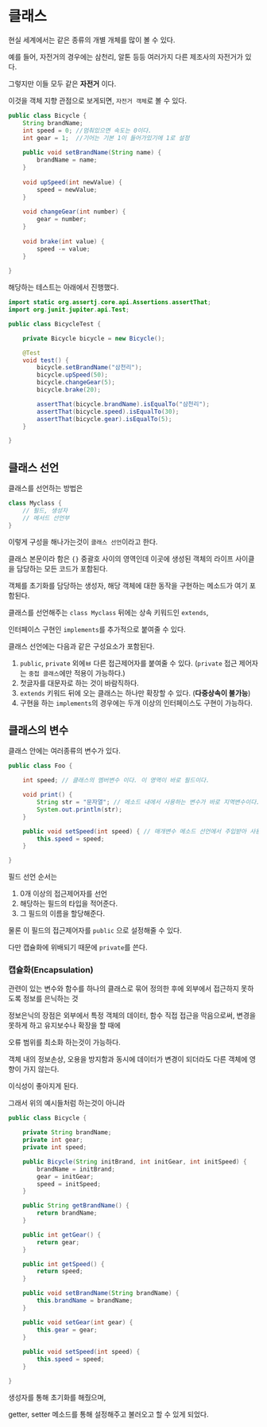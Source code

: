 # 클래스

현실 세계에서는 같은 종류의 개별 개체를 많이 볼 수 있다.

예를 들어, 자전거의 경우에는 삼천리, 알톤 등등 여러가지 다른 제조사의 자전거가 있다.

그렇지만 이들 모두 같은 **자전거** 이다.

이것을 객체 지향 관점으로 보게되면, `자전거 객체`로 볼 수 있다.

```java
public class Bicycle {
    String brandName;
    int speed = 0; //멈춰있으면 속도는 0이다.
    int gear = 1;  //기어는 기본 1이 들어가있기에 1로 설정
    
    public void setBrandName(String name) {
        brandName = name;
    }
    
    void upSpeed(int newValue) {
        speed = newValue;
    }
    
    void changeGear(int number) {
        gear = number;
    }
    
    void brake(int value) {
        speed -= value;
    }
    
}
```

해당하는 테스트는 아래에서 진행했다.

```java
import static org.assertj.core.api.Assertions.assertThat;
import org.junit.jupiter.api.Test;

public class BicycleTest {

    private Bicycle bicycle = new Bicycle();

    @Test
    void test() {
        bicycle.setBrandName("삼천리");
        bicycle.upSpeed(50);
        bicycle.changeGear(5);
        bicycle.brake(20);

        assertThat(bicycle.brandName).isEqualTo("삼천리");
        assertThat(bicycle.speed).isEqualTo(30);
        assertThat(bicycle.gear).isEqualTo(5);
    }

}
```

## 클래스 선언

클래스를 선언하는 방법은

```java
class Myclass {
    // 필드, 생성자
    // 메서드 선언부
}
```

이렇게 구성을 해나가는것이 `클래스 선언`이라고 한다.

클래스 본문이라 함은 `{}` 중괄호 사이의 영역인데 이곳에 생성된 객체의 라이프 사이클을 담당하는 모든 코드가 포함된다.

객체를 초기화를 담당하는 생성자, 해당 객체에 대한 동작을 구현하는 메소드가 여기 포함된다.

클래스를 선언해주는 `class Myclass` 뒤에는 상속 키워드인 `extends`,

인터페이스 구현인 `implements`를 추가적으로 붙여줄 수 있다.

클래스 선언에는 다음과 같은 구성요소가 포함된다.

1. `public`, `private` 외에ㅂ 다른 접근제어자를 붙여줄 수 있다. (`private` 접근 제어자는 `중첩 클래스`에만 적용이 가능하다.)
2. 첫글자를 대문자로 하는 것이 바람직하다.
3. `extends` 키워드 뒤에 오는 클래스는 하나만 확장할 수 있다. (**다중상속이 불가능**)
4. 구현을 하는 `implements`의 경우에는 두개 이상의 인터페이스도 구현이 가능하다.

## 클래스의 변수

클래스 안에는 여러종류의 변수가 있다.

```java
public class Foo {

    int speed; // 클래스의 멤버변수 이다. 이 영역이 바로 필드이다.

    void print() {
        String str = "문자열"; // 메소드 내에서 사용하는 변수가 바로 지역변수이다.
        System.out.println(str);
    }

    public void setSpeed(int speed) { // 매개변수 메소드 선언에서 주입받아 사용하는 매개변수이다.
        this.speed = speed;
    }

}

```

필드 선언 순서는

1. 0개 이상의 접근제어자를 선언
2. 해당하는 필드의 타입을 적어준다.
3. 그 필드의 이름을 할당해준다.

물론 이 필드의 접근제어자를 `public` 으로 설정해줄 수 있다.

다만 캡슐화에 위배되기 때문에 `private`를 쓴다.

### 캡슐화(Encapsulation)

관련이 있는 변수와 함수를 하나의 클래스로 묶어 정의한 후에 외부에서 접근하지 못하도록 정보를 은닉하는 것

정보은닉의 장점은 외부에서 특정 객체의 데이터, 함수 직접 접근을 막음으로써, 변경을 못하게 하고 유지보수나 확장을 할 때에

오류 범위를 최소화 하는것이 가능하다.

객체 내의 정보손상, 오용을 방지함과 동시에 데이터가 변경이 되더라도 다른 객체에 영향이 가지 않는다.

이식성이 좋아지게 된다.

그래서 위의 예시들처럼 하는것이 아니라

```java
public class Bicycle {

    private String brandName;
    private int gear;
    private int speed;

    public Bicycle(String initBrand, int initGear, int initSpeed) {
        brandName = initBrand;
        gear = initGear;
        speed = initSpeed;
    }

    public String getBrandName() {
        return brandName;
    }

    public int getGear() {
        return gear;
    }

    public int getSpeed() {
        return speed;
    }

    public void setBrandName(String brandName) {
        this.brandName = brandName;
    }

    public void setGear(int gear) {
        this.gear = gear;
    }
    
    public void setSpeed(int speed) {
        this.speed = speed;
    }

}

```

생성자를 통해 초기화를 해줬으며,

getter, setter 메소드를 통해 설정해주고 불러오고 할 수 있게 되었다.

